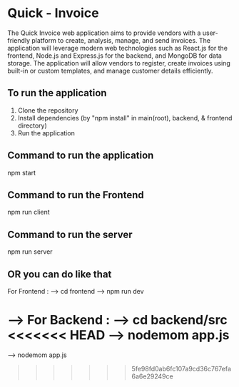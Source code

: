 # Quick - Invoice

The Quick Invoice web application aims to provide vendors with a user-friendly platform to create, analysis, manage, and send invoices. The application will leverage modern web technologies such as React.js for the frontend, Node.js and Express.js for the backend, and MongoDB for data storage. The application will allow vendors to register, create invoices using built-in or custom templates, and manage customer details efficiently.


## To run the application

1. Clone the repository
2. Install dependencies (by "npm install" in main(root), backend, & frontend directory)
3. Run the application

## Command to run the application

npm start

## Command to run the Frontend

npm run client

## Command to run the server

npm run server


## OR you can do like that 

For Frontend : 
--> cd frontend
--> npm run dev

--> For Backend :
--> cd backend/src
<<<<<<< HEAD
--> nodemom app.js
=======
--> nodemom app.js
>>>>>>> 5fe98fd0ab6fc107a9cd36c767efa6a6e29249ce
